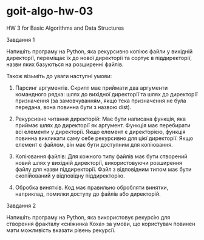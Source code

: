 # goit-algo-hw-03

HW 3 for Basic Algorithms and Data Structures

Завдання 1

Напишіть програму на Python, яка рекурсивно копіює файли у вихідній директорії, переміщає їх до нової директорії та сортує в піддиректорії, назви яких базуються на розширенні файлів.

Також візьміть до уваги наступні умови:

1. Парсинг аргументів. Скрипт має приймати два аргументи командного рядка: шлях до вихідної директорії та шлях до директорії призначення (за замовчуванням, якщо тека призначення не була передана, вона повинна бути з назвою dist).

2. Рекурсивне читання директорій:
   Має бути написана функція, яка приймає шлях до директорії як аргумент.
   Функція має перебирати всі елементи у директорії.
   Якщо елемент є директорією, функція повинна викликати саму себе рекурсивно для цієї директорії.
   Якщо елемент є файлом, він має бути доступним для копіювання.

3. Копіювання файлів:
   Для кожного типу файлів має бути створений новий шлях у вихідній директорії, використовуючи розширення файлу для назви піддиректорії.
   Файл з відповідним типом має бути скопійований у відповідну піддиректорію.

4. Обробка винятків. Код має правильно обробляти винятки, наприклад, помилки доступу до файлів або директорій.

Завдання 2

Напишіть програму на Python, яка використовує рекурсію для створення фракталу «сніжинка Коха» за умови, що користувач повинен мати можливість вказати рівень рекурсії.
